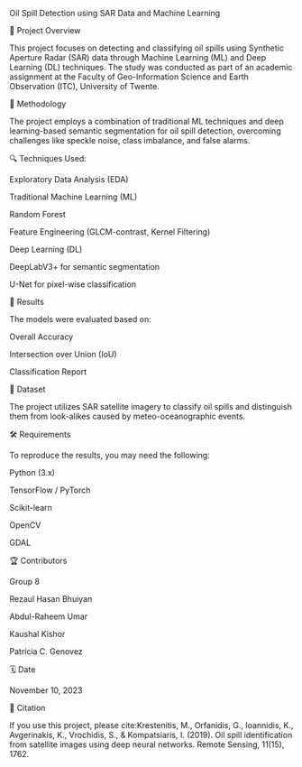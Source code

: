 Oil Spill Detection using SAR Data and Machine Learning

📌 Project Overview

This project focuses on detecting and classifying oil spills using Synthetic Aperture Radar (SAR) data through Machine Learning (ML) and Deep Learning (DL) techniques. The study was conducted as part of an academic assignment at the Faculty of Geo-Information Science and Earth Observation (ITC), University of Twente.

🚀 Methodology

The project employs a combination of traditional ML techniques and deep learning-based semantic segmentation for oil spill detection, overcoming challenges like speckle noise, class imbalance, and false alarms.

🔍 Techniques Used:

Exploratory Data Analysis (EDA)

Traditional Machine Learning (ML)

Random Forest

Feature Engineering (GLCM-contrast, Kernel Filtering)

Deep Learning (DL)

DeepLabV3+ for semantic segmentation

U-Net for pixel-wise classification

💊 Results

The models were evaluated based on:

Overall Accuracy

Intersection over Union (IoU)

Classification Report

📁 Dataset

The project utilizes SAR satellite imagery to classify oil spills and distinguish them from look-alikes caused by meteo-oceanographic events.

🛠 Requirements

To reproduce the results, you may need the following:

Python (3.x)

TensorFlow / PyTorch

Scikit-learn

OpenCV

GDAL

🏆 Contributors

Group 8

Rezaul Hasan Bhuiyan

Abdul-Raheem Umar

Kaushal Kishor

Patrícia C. Genovez

🗓 Date

November 10, 2023

💜 Citation

If you use this project, please cite:Krestenitis, M., Orfanidis, G., Ioannidis, K., Avgerinakis, K., Vrochidis, S., & Kompatsiaris, I. (2019). Oil spill identification from satellite images using deep neural networks. Remote Sensing, 11(15), 1762.
